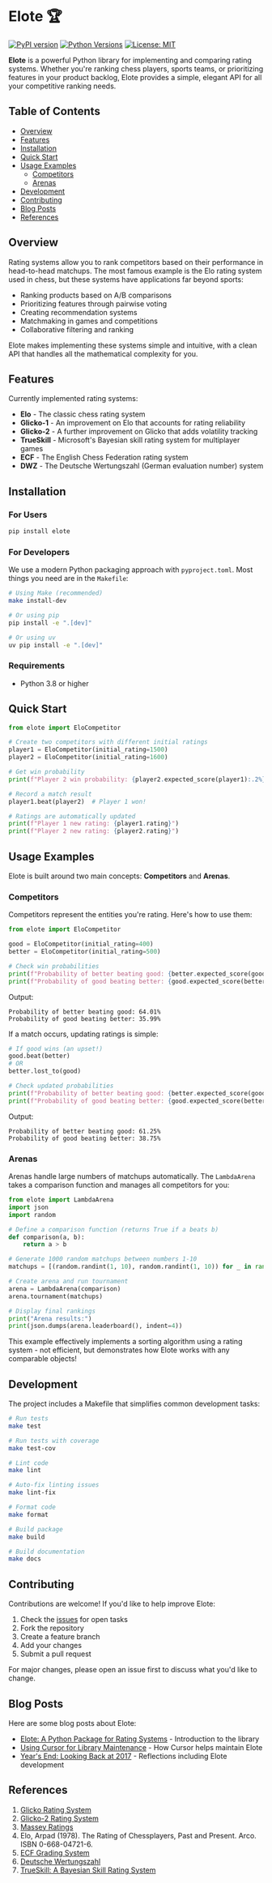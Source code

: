 # Elote 🏆

[![PyPI version](https://badge.fury.io/py/elote.svg)](https://badge.fury.io/py/elote)
[![Python Versions](https://img.shields.io/pypi/pyversions/elote.svg)](https://pypi.org/project/elote/)
[![License: MIT](https://img.shields.io/badge/License-MIT-yellow.svg)](https://opensource.org/licenses/MIT)

**Elote** is a powerful Python library for implementing and comparing rating systems. Whether you're ranking chess players, sports teams, or prioritizing features in your product backlog, Elote provides a simple, elegant API for all your competitive ranking needs.

## Table of Contents
- [Overview](#overview)
- [Features](#features)
- [Installation](#installation)
- [Quick Start](#quick-start)
- [Usage Examples](#usage-examples)
  - [Competitors](#competitors)
  - [Arenas](#arenas)
- [Development](#development)
- [Contributing](#contributing)
- [Blog Posts](#blog-posts)
- [References](#references)

## Overview

Rating systems allow you to rank competitors based on their performance in head-to-head matchups. The most famous example is the Elo rating system used in chess, but these systems have applications far beyond sports:

- Ranking products based on A/B comparisons
- Prioritizing features through pairwise voting
- Creating recommendation systems
- Matchmaking in games and competitions
- Collaborative filtering and ranking

Elote makes implementing these systems simple and intuitive, with a clean API that handles all the mathematical complexity for you.

## Features

Currently implemented rating systems:

- **Elo** - The classic chess rating system
- **Glicko-1** - An improvement on Elo that accounts for rating reliability
- **Glicko-2** - A further improvement on Glicko that adds volatility tracking
- **TrueSkill** - Microsoft's Bayesian skill rating system for multiplayer games
- **ECF** - The English Chess Federation rating system
- **DWZ** - The Deutsche Wertungszahl (German evaluation number) system

## Installation

### For Users

```bash
pip install elote
```

### For Developers

We use a modern Python packaging approach with `pyproject.toml`. Most things you need are in the `Makefile`:

```bash
# Using Make (recommended)
make install-dev

# Or using pip
pip install -e ".[dev]"

# Or using uv
uv pip install -e ".[dev]"
```

### Requirements

- Python 3.8 or higher

## Quick Start

```python
from elote import EloCompetitor

# Create two competitors with different initial ratings
player1 = EloCompetitor(initial_rating=1500)
player2 = EloCompetitor(initial_rating=1600)

# Get win probability
print(f"Player 2 win probability: {player2.expected_score(player1):.2%}")

# Record a match result
player1.beat(player2)  # Player 1 won!

# Ratings are automatically updated
print(f"Player 1 new rating: {player1.rating}")
print(f"Player 2 new rating: {player2.rating}")
```

## Usage Examples

Elote is built around two main concepts: **Competitors** and **Arenas**.

### Competitors

Competitors represent the entities you're rating. Here's how to use them:

```python
from elote import EloCompetitor

good = EloCompetitor(initial_rating=400)
better = EloCompetitor(initial_rating=500)

# Check win probabilities
print(f"Probability of better beating good: {better.expected_score(good):.2%}")
print(f"Probability of good beating better: {good.expected_score(better):.2%}")
```

Output:
```
Probability of better beating good: 64.01%
Probability of good beating better: 35.99%
```

If a match occurs, updating ratings is simple:

```python
# If good wins (an upset!)
good.beat(better)
# OR
better.lost_to(good)

# Check updated probabilities
print(f"Probability of better beating good: {better.expected_score(good):.2%}")
print(f"Probability of good beating better: {good.expected_score(better):.2%}")
```

Output:
```
Probability of better beating good: 61.25%
Probability of good beating better: 38.75%
```

### Arenas

Arenas handle large numbers of matchups automatically. The `LambdaArena` takes a comparison function and manages all competitors for you:

```python
from elote import LambdaArena
import json
import random

# Define a comparison function (returns True if a beats b)
def comparison(a, b):
    return a > b

# Generate 1000 random matchups between numbers 1-10
matchups = [(random.randint(1, 10), random.randint(1, 10)) for _ in range(1000)]

# Create arena and run tournament
arena = LambdaArena(comparison)
arena.tournament(matchups)

# Display final rankings
print("Arena results:")
print(json.dumps(arena.leaderboard(), indent=4))
```

This example effectively implements a sorting algorithm using a rating system - not efficient, but demonstrates how Elote works with any comparable objects!

## Development

The project includes a Makefile that simplifies common development tasks:

```bash
# Run tests
make test

# Run tests with coverage
make test-cov

# Lint code
make lint

# Auto-fix linting issues
make lint-fix

# Format code
make format

# Build package
make build

# Build documentation
make docs
```

## Contributing

Contributions are welcome! If you'd like to help improve Elote:

1. Check the [issues](https://github.com/yourusername/elote/issues) for open tasks
2. Fork the repository
3. Create a feature branch
4. Add your changes
5. Submit a pull request

For major changes, please open an issue first to discuss what you'd like to change.

## Blog Posts

Here are some blog posts about Elote:

- [Elote: A Python Package for Rating Systems](https://mcginniscommawill.com/posts/2017-12-06-elote-python-package-rating-systems/) - Introduction to the library
- [Using Cursor for Library Maintenance](https://mcginniscommawill.com/posts/2025-03-09-cursor-for-library-maintenance/#how-cursor-helps-with-maintenance) - How Cursor helps maintain Elote
- [Year's End: Looking Back at 2017](https://mcginniscommawill.com/posts/2017-12-28-years-end-looking-back-2017/) - Reflections including Elote development

## References

1. [Glicko Rating System](http://www.glicko.net/glicko/glicko.pdf)
2. [Glicko-2 Rating System](http://www.glicko.net/glicko/glicko2.pdf)
3. [Massey Ratings](https://masseyratings.com)
4. Elo, Arpad (1978). The Rating of Chessplayers, Past and Present. Arco. ISBN 0-668-04721-6.
5. [ECF Grading System](http://www.ecfgrading.org.uk/new/help.php#elo)
6. [Deutsche Wertungszahl](https://en.wikipedia.org/wiki/Deutsche_Wertungszahl)
7. [TrueSkill: A Bayesian Skill Rating System](https://www.microsoft.com/en-us/research/publication/trueskilltm-a-bayesian-skill-rating-system/)
